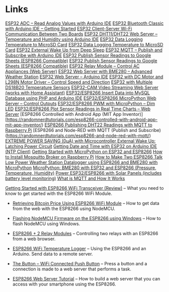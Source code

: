 # Links


[ESP32 ADC – Read Analog Values with Arduino IDE](https://randomnerdtutorials.com/esp32-adc-analog-read-arduino-ide/)
[ESP32 Bluetooth Classic with Arduino IDE – Getting Started](https://randomnerdtutorials.com/esp32-bluetooth-classic-arduino-ide/)
[ESP32 Client-Server Wi-Fi Communication Between Two Boards](https://randomnerdtutorials.com/esp32-client-server-wi-fi/)
[ESP32 DHT11/DHT22 Web Server – Temperature and Humidity using Arduino IDE](https://randomnerdtutorials.com/esp32-dht11-dht22-temperature-humidity-web-server-arduino-ide/)
[ESP32 Data Logging Temperature to MicroSD Card](https://randomnerdtutorials.com/esp32-data-logging-temperature-to-microsd-card/)
[ESP32 Data Logging Temperature to MicroSD Card](https://randomnerdtutorials.com/esp32-data-logging-temperature-to-microsd-card/)
[ESP32 External Wake Up from Deep Sleep](https://randomnerdtutorials.com/esp32-external-wake-up-deep-sleep/)
[ESP32 MQTT – Publish and Subscribe with Arduino IDE](https://randomnerdtutorials.com/esp32-mqtt-publish-subscribe-arduino-ide/)
[ESP32 Publish Sensor Readings to Google Sheets (ESP8266 Compatible)](https://randomnerdtutorials.com/esp32-esp8266-publish-sensor-readings-to-google-sheets/)
[ESP32 Publish Sensor Readings to Google Sheets (ESP8266 Compatible)](https://randomnerdtutorials.com/sp32-esp8266-publish-sensor-readings-to-google-sheets/)
[ESP32 Relay Module – Control AC Appliances (Web Server)](https://randomnerdtutorials.com/esp32-relay-module-ac-web-server/)
[ESP32 Web Server with BME280 – Advanced Weather Station](https://randomnerdtutorials.com/esp32-web-server-with-bme280-mini-weather-station/)
[ESP32 Web Server – Arduino IDE](https://randomnerdtutorials.com/esp32-web-server-arduino-ide/)
[ESP32 with DC Motor and L298N Motor Driver – Control Speed and Direction](https://randomnerdtutorials.com/esp32-dc-motor-l298n-motor-driver-control-speed-direction/)
[ESP32 with Multiple DS18B20 Temperature Sensors](https://randomnerdtutorials.com/esp32-multiple-ds18b20-temperature-sensors/)
[ESP32-CAM Video Streaming Web Server (works with Home Assistant)](https://randomnerdtutorials.com/esp32-cam-video-streaming-web-server-camera-home-assistant/)
[ESP32/ESP8266 Insert Data into MySQL Database using PHP and Arduino IDE](https://randomnerdtutorials.com/esp32-esp8266-mysql-database-php/)
[ESP32/ESP8266 MicroPython Web Server – Control Outputs](https://randomnerdtutorials.com/esp32-esp8266-micropython-web-server/)
[ESP32/ESP8266 PWM with MicroPython – Dim LED](https://randomnerdtutorials.com/esp32-esp8266-pwm-micropython/)
[ESP32/ESP8266 Plot Sensor Readings in Real Time Charts – Web Server](https://randomnerdtutorials.com/esp32-esp8266-plot-chart-web-server/)
[ESP8266 Controlled with Android App (MIT App Inventor)][https://randomnerdtutorials.com/esp8266-controlled-with-android-app-mit-app-inventor/)
[ESP8266 Publishing DHT22 Readings with MQTT to Raspberry Pi](https://randomnerdtutorials.com/esp8266-publishing-dht22-readings-with-mqtt-to-raspberry-pi/)
[ESP8266 and Node-RED with MQTT (Publish and Subscribe)(https://randomnerdtutorials.com/esp8266-and-node-red-with-mqtt/)
[EXTREME POWER SAVING (0µA) with Microcontroller External Wake Up: Latching Power Circuit](https://randomnerdtutorials.com/power-saving-latching-circuit/)
[Getting Date and Time with ESP32 on Arduino IDE (NTP Client)](https://randomnerdtutorials.com/esp32-ntp-client-date-time-arduino-ide/)
[Getting Started with MicroPython on ESP32 and ESP8266](https://randomnerdtutorials.com/getting-started-micropython-esp32-esp8266/)
[How to Install Mosquitto Broker on Raspberry Pi](https://randomnerdtutorials.com/how-to-install-mosquitto-broker-on-raspberry-pi/)
[How to Make Two ESP8266 Talk](https://randomnerdtutorials.com/how-to-make-two-esp8266-talk/)
[Low Power Weather Station Datalogger using ESP8266 and BME280 with MicroPython](https://randomnerdtutorials.com/low-power-weather-station-datalogger-using-esp8266-bme280-micropython/)
[MicroPython: BME280 with ESP32 and ESP8266 (Pressure, Temperature, Humidity)](https://randomnerdtutorials.com/micropython-bme280-esp32-esp8266/)
[Power ESP32/ESP8266 with Solar Panels (includes battery level monitoring)](https://randomnerdtutorials.com/power-esp32-esp8266-solar-panels-battery-level-monitoring/)
[What is MQTT and How It Works](https://randomnerdtutorials.com/what-is-mqtt-and-how-it-works/)
[]()
[]()
[]()
[]()


[Getting Started with ESP8266 WiFi Transceiver (Review)](https://randomnerdtutorials.com/getting-started-with-esp8266-wifi-transceiver-review/) – What you need to know to get started with the ESP8266 WiFi Module.

*   [Retrieving Bitcoin Price Using ESP8266 WiFi Module](https://randomnerdtutorials.com/retrieving-bitcoin-price-using-esp8266-wifi-module/) – How to get data from the web with the ESP8266 using NodeMCU.

*   [Flashing NodeMCU Firmware on the ESP8266 using Windows](https://randomnerdtutorials.com/flashing-nodemcu-firmware-on-the-esp8266-using-windows/) – How to flash NodeMCU using Windows.

*   [ESP8266 + 2 Relay Modules](https://hackaday.io/project/4422/instructions) – Controlling two relays with an ESP8266 from a web browser.

*   [ESP8266 WiFi Temperature Logger](http://www.instructables.com/id/ESP8266-Wifi-Temperature-Logger/) – Using the ESP8266 and an Arduino. Send data to a remote server.

*   [The Button – WiFi Connected Push Button](https://randomnerdtutorials.com/hhe6) – Press a button and a connection is made to a web server that performs a task.

*   [ESP8266 Web Server Tutorial](https://randomnerdtutorials.com/esp8266-web-server/) – How to build a web server that you can access with your smartphone using the ESP8266.